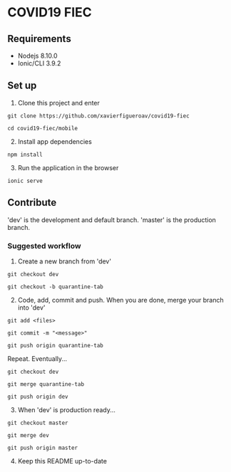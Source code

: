 # COVID19 FIEC

## Requirements

- Nodejs 8.10.0
- Ionic/CLI 3.9.2

## Set up

1. Clone this project and enter

`git clone https://github.com/xavierfigueroav/covid19-fiec`

`cd covid19-fiec/mobile`

2. Install app dependencies

`npm install`

3. Run the application in the browser

`ionic serve`

## Contribute

'dev' is the development and default branch. 'master' is the production branch.

### Suggested workflow

1. Create a new branch from 'dev'

`git checkout dev`

`git checkout -b quarantine-tab`

2. Code, add, commit and push. When you are done, merge your branch into 'dev'

`git add <files>`

`git commit -m "<message>"`

`git push origin quarantine-tab`

Repeat. Eventually...

`git checkout dev`

`git merge quarantine-tab`

`git push origin dev`

3. When 'dev' is production ready...

`git checkout master`

`git merge dev`

`git push origin master`

4. Keep this README up-to-date
